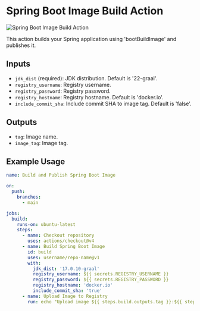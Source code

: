 # Spring Boot Image Build Action

![Spring Boot Image Build Action](https://img.shields.io/badge/Spring%20Boot%20Image%20Build-green?logo=arrow-up-circle)

This action builds your Spring application using 'bootBuildImage' and publishes it.

## Inputs

- `jdk_dist` (required): JDK distribution. Default is '22-graal'.
- `registry_username`: Registry username.
- `registry_password`: Registry password.
- `registry_hostname`: Registry hostname. Default is 'docker.io'.
- `include_commit_sha`: Include commit SHA to image tag. Default is 'false'.

## Outputs

- `tag`: Image name.
- `image_tag`: Image tag.

## Example Usage

```yaml
name: Build and Publish Spring Boot Image

on:
  push:
    branches:
      - main

jobs:
  build:
    runs-on: ubuntu-latest
    steps:
      - name: Checkout repository
        uses: actions/checkout@v4
      - name: Build Spring Boot Image
        id: build
        uses: username/repo-name@v1
        with:
          jdk_dist: '17.0.10-graal'
          registry_username: ${{ secrets.REGISTRY_USERNAME }}
          registry_password: ${{ secrets.REGISTRY_PASSWORD }}
          registry_hostname: 'docker.io'
          include_commit_sha: 'true'
      - name: Upload Image to Registry
        run: echo "Upload image ${{ steps.build.outputs.tag }}:${{ steps.build.outputs.image_tag }} to registry."
